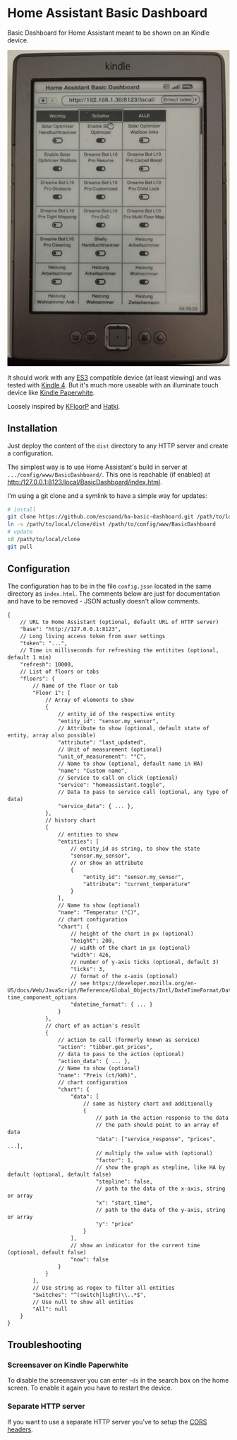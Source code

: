 # Home Assistant Basic Dashboard

Basic Dashboard for Home Assistant meant to be shown on an Kindle device.

![](overview.png)

It should work with any [ES3](https://en.wikipedia.org/wiki/ECMAScript_version_history) compatible device (at least viewing) and was tested with [Kindle 4](https://en.wikipedia.org/wiki/Amazon_Kindle#Kindle_4). But it's much more useable with an illuminate touch device like [Kindle Paperwhite](<https://en.wikipedia.org/wiki/Amazon_Kindle#Kindle_Paperwhite_(first_iteration)>).

Loosely inspired by [KFloorP](https://github.com/viny182/kfloorp/) and [Hatki](https://github.com/tombo1337/hatki).

## Installation

Just deploy the content of the `dist` directory to any HTTP server and create a configuration.

The simplest way is to use Home Assistant's build in server at `.../config/www/BasicDashboard/`.
This one is reachable (if enabled) at <http:/127.0.0.1:8123/local/BasicDashboard/index.html>.

I'm using a git clone and a symlink to have a simple way for updates:

```sh
# install
git clone https://github.com/escoand/ha-basic-dashboard.git /path/to/local/clone
ln -s /path/to/local/clone/dist /path/to/config/www/BasicDashboard
# update
cd /path/to/local/clone
git pull
```

## Configuration

The configuration has to be in the file `config.json` located in the same directory as `index.html`.
The comments below are just for documentation and have to be removed - JSON actually doesn't allow comments.

```jsonc
{
    // URL to Home Assistant (optional, default URL of HTTP server)
    "base": "http://127.0.0.1:8123",
    // Long living access token from user settings
    "token": "...",
    // Time in milliseconds for refreshing the entitites (optional, default 1 min)
    "refresh": 10000,
    // List of floors or tabs
    "floors": {
        // Name of the floor or tab
        "Floor 1": [
            // Array of elements to show
            {
                // entity_id of the respective entity
                "entity_id": "sensor.my_sensor",
                // Attribute to show (optional, default state of entity, array also possible)
                "attribute": "last_updated",
                // Unit of measurement (optional)
                "unit_of_measurement": "°C",
                // Name to show (optional, default name in HA)
                "name": "Custom name",
                // Service to call on click (optional)
                "service": "homeassistant.toggle",
                // Data to pass to service call (optional, any type of data)
                "service_data": { ... },
            },
            // history chart
            {
                // entities to show
                "entities": [
                    // entity_id as string, to show the state
                    "sensor.my_sensor",
                    // or show an attribute
                    {
                        "entity_id": "sensor.my_sensor",
                        "attribute": "current_temperature"
                    }
                ],
                // Name to show (optional)
                "name": "Temperatur (°C)",
                // chart configuration
                "chart": {
                    // height of the chart in px (optional)
                    "height": 200,
                    // width of the chart in px (optional)
                    "width": 426,
                    // number of y-axis ticks (optional, default 3)
                    "ticks": 3,
                    // format of the x-axis (optional)
                    // see https://developer.mozilla.org/en-US/docs/Web/JavaScript/Reference/Global_Objects/Intl/DateTimeFormat/DateTimeFormat#date-time_component_options
                    "datetime_format": { ... }
                }
            },
            // chart of an action's result
            {
                // action to call (formerly known as service)
                "action": "tibber.get_prices",
                // data to pass to the action (optional)
                "action_data": { ... },
                // Name to show (optional)
                "name": "Preis (ct/kWh)",
                // chart configuration
                "chart": {
                    "data": [
                        // same as history chart and additionally
                        {
                            // path in the action response to the data
                            // the path should point to an array of data
                            "data": ["service_response", "prices", ...],
                            // multiply the value with (optional)
                            "factor": 1,
                            // show the graph as stepline, like HA by default (optional, default false)
                            "stepline": false,
                            // path to the data of the x-axis, string or array
                            "x": "start_time",
                            // path to the data of the y-axis, string or array
                            "y": "price"
                        }
                    ],
                    // show an indicator for the current time (optional, default false)
                    "now": false
                }
            }
        ],
        // Use string as regex to filter all entities
        "Switches": "^(switch|light)\\..*$",
        // Use null to show all entities
        "All": null
    }
}
```

## Troubleshooting

### Screensaver on Kindle Paperwhite

To disable the screensaver you can enter `~ds` in the search box on the home screen. To enable it again you have to restart the device.

### Separate HTTP server

If you want to use a separate HTTP server you've to setup the [CORS headers](https://www.home-assistant.io/integrations/http/#cors_allowed_origins).
